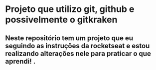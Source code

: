# Projeto que utilizo git, github e possivelmente o gitkraken
## Neste repositório tem um projeto que eu seguindo as instruções da rocketseat e estou realizando alterações nele para praticar o que aprendi! .
